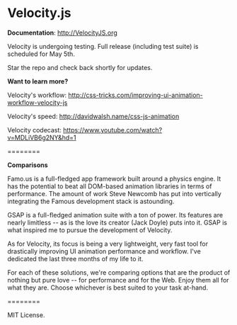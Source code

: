 Velocity.js
========

**Documentation**: http://VelocityJS.org

Velocity is undergoing testing. Full release (including test suite) is scheduled for May 5th.

Star the repo and check back shortly for updates.

**Want to learn more?**

Velocity's workflow: http://css-tricks.com/improving-ui-animation-workflow-velocity-js

Velocity's speed: http://davidwalsh.name/css-js-animation

Velocity codecast: https://www.youtube.com/watch?v=MDLiVB6g2NY&hd=1

========

**Comparisons**

Famo.us is a full-fledged app framework built around a physics engine. It has the potential to beat all DOM-based animation libraries in terms of performance. The amount of work Steve Newcomb has put into vertically integrating the Famous development stack is astounding.

GSAP is a full-fledged animation suite with a ton of power. Its features are nearly limitless -- as is the love its creator (Jack Doyle) puts into it. GSAP is what inspired me to pursue the development of Velocity.

As for Velocity, its focus is being a very lightweight, very fast tool for drastically improving UI animation performance and workflow. I've dedicated the last three months of my life to it.

For each of these solutions, we're comparing options that are the product of nothing but pure love -- for performance and for the Web. Enjoy them all for what they are. Choose whichever is best suited to your task at-hand.

========

MIT License.
